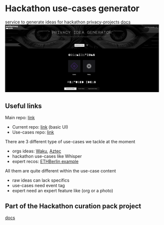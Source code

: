 # Hackathon use-cases generator

service to generate ideas for hackathon privacy-projects
[docs](https://github.com/web3privacy/docs/blob/main/src/content/docs/projects/hackathon-use-cases-generator.md)
![alt text](https://github.com/web3privacy/docs/blob/main/src/content/docs/assets/privacy%20idea%20generator.png)

## Useful links

Main repo: [link](https://github.com/web3privacy/hackathonusecases)
- Current repo: [link](https://github.com/hackyguru/web3privacy-ideas) (basic UI)
- Use-cases repo: [link](https://github.com/web3privacy/web3privacy/blob/main/Market%20overview/Ethereum%20Ecosystem/Hackathon%20projects.md)

There are 3 different type of use-cases we tackle at the moment
- orgs ideas: [Waku](https://github.com/waku-org/ideas/), [Aztec](https://github.com/AztecProtocol/dev-rel/blob/main/hackathons/INSPIRATION.md)
- hackathon use-cases like Whisper
- expert recos: [ETHBerlin example](https://cryptpad.fr/pad/#/2/pad/view/sKQtC07xhA5jHvs9cnnBz+rOl74ds9WUPjuusf6y7us/)

All them are quite different within the use-case content
- raw ideas can lack specifics
- use-cases need event tag
- expert need an expert feature like (org or a photo)

## Part of the Hackathon curation pack project
[docs](https://docs.web3privacy.info/research/hackathon-pack/)
